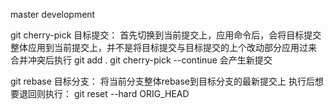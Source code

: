 master development

git cherry-pick 目标提交：
首先切换到当前提交上，应用命令后，会将目标提交整体应用到当前提交上，并不是将目标提交与目标提交的上个改动部分应用过来
合并冲突后执行
git add .
git cherry-pick --continue
会产生新提交

git rebase 目标分支：
将当前分支整体rebase到目标分支的最新提交上
执行后想要退回则执行：
git reset --hard ORIG_HEAD




